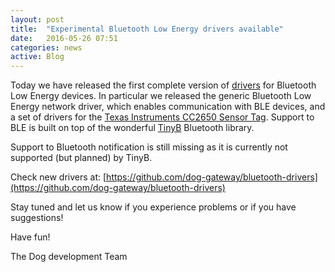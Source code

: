 ```yaml
---
layout: post
title:  "Experimental Bluetooth Low Energy drivers available"
date:   2016-05-26 07:51
categories: news
active: Blog
---
```

Today we have released the first complete version of [drivers](https://github.com/dog-gateway/bluetooth-drivers) for Bluetooth Low Energy devices. In particular we released the generic Bluetooth Low Energy network driver, which enables communication with BLE devices, and a set of drivers for the [Texas Instruments CC2650 Sensor Tag](http://www.ti.com/tool/cc2650stk).
Support to BLE is built on top of the wonderful [TinyB](https://github.com/intel-iot-devkit/tinyb) Bluetooth library.

Support to Bluetooth notification is still missing as it is currently not supported (but planned) by TinyB.  

Check new drivers at: [https://github.com/dog-gateway/bluetooth-drivers](https://github.com/dog-gateway/bluetooth-drivers)

Stay tuned and let us know if you experience problems or if you have suggestions!

Have fun!

The Dog development Team